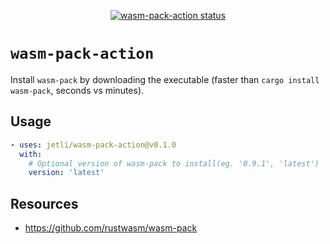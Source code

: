 <p align="center">
  <a href="https://github.com/jetli/wasm-pack-action/actions"><img alt="wasm-pack-action status" src="https://github.com/jetli/wasm-pack-action/workflows/build-test/badge.svg"></a>
</p>

# `wasm-pack-action`

Install `wasm-pack` by downloading the executable (faster than `cargo install wasm-pack`, seconds vs minutes).

## Usage

```yaml
- uses: jetli/wasm-pack-action@v0.1.0
  with:
    # Optional version of wasm-pack to install(eg. '0.9.1', 'latest')
    version: 'latest'
```

## Resources
- https://github.com/rustwasm/wasm-pack
